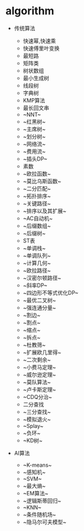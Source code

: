 # algorithm
* 传统算法
  * 快速幂,快速乘
  * 快速傅里叶变换
  * 最短路
  * 矩阵类
  * 树状数组
  * 最小生成树
  * 线段树
  * 字典树
  * KMP算法
  * 最长回文串
  * ~NNT~
  * ~红黑树~
  * ~主席树~
  * ~划分树~
  * ~网络流~
  * ~费用流~
  * ~插头DP~
  * 素数
  * ~欧拉函数~
  * ~莫比乌斯函数~
  * ~二分匹配~
  * ~拓扑排序~
  * ~关键路径~
  * ~排序以及其扩展~
  * ~AC自动机~
  * ~后缀数组~
  * ~后缀树~
  * ST表
  * ~单调栈~
  * ~单调队列~
  * ~计算几何~
  * ~欧拉路径~
  * ~汉密尔顿路径~
  * ~斜率DP~
  * ~四边形不等式优化DP~
  * ~最优二叉树~
  * ~强连通分量~
  * ~割边~
  * ~割点~
  * ~缩点~
  * ~拆点~
  * ~杜教筛~
  * ~扩展欧几里得~
  * ~二次剩余~
  * ~小费马定理~
  * ~威尔逊定理~
  * ~莫队算法~
  * ~卢卡斯定理~
  * ~CDQ分治~
  * 二分查找
  * ~三分查找~
  * ~模拟退火~
  * ~Splay~
  * ~负环~
  * ~KD树~
  
* AI算法
  * ~K-means~
  * ~感知机~
  * ~SVM~
  * ~最大熵~
  * ~EM算法~
  * ~逻辑斯蒂回归~
  * ~KNN~
  * ~条件随机场~
  * ~隐马尔可夫模型~
